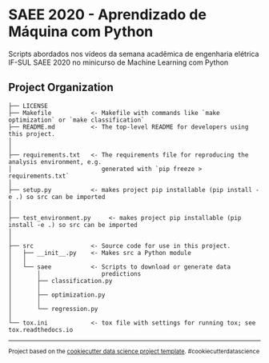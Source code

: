 SAEE 2020 - Aprendizado de Máquina com Python
==============================

Scripts abordados nos vídeos da semana acadêmica de engenharia elétrica IF-SUL SAEE 2020 no minicurso de Machine Learning com Python

Project Organization
------------

    ├── LICENSE
    ├── Makefile           <- Makefile with commands like `make optimization` or `make classification`
    ├── README.md          <- The top-level README for developers using this project.
    │
    │
    ├── requirements.txt   <- The requirements file for reproducing the analysis environment, e.g.
    │                         generated with `pip freeze > requirements.txt`
    │
    ├── setup.py           <- makes project pip installable (pip install -e .) so src can be imported
    │
    │
    ├── test_environment.py     <- makes project pip installable (pip install -e .) so src can be imported
    │
    │
    ├── src                <- Source code for use in this project.
    │   ├── __init__.py    <- Makes src a Python module
    │   │
    │   └── saee           <- Scripts to download or generate data
    │       │                 predictions
    │       ├── classification.py
    │       │
    │       ├── optimization.py
    │       │
    │       └── regression.py
    │
    └── tox.ini            <- tox file with settings for running tox; see tox.readthedocs.io


--------

<p><small>Project based on the <a target="_blank" href="https://drivendata.github.io/cookiecutter-data-science/">cookiecutter data science project template</a>. #cookiecutterdatascience</small></p>
